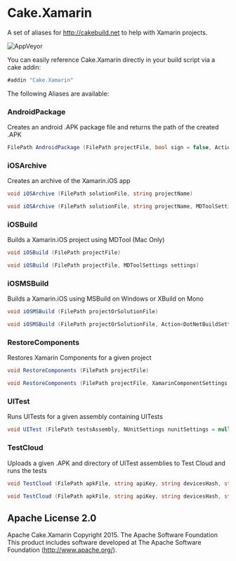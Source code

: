 # Cake.Xamarin
A set of aliases for http://cakebuild.net to help with Xamarin projects.

![AppVeyor](https://ci.appveyor.com/api/projects/status/github/redth/Cake.Xamarin)

You can easily reference Cake.Xamarin directly in your build script via a cake addin:

```csharp
#addin "Cake.Xamarin"
```

The following Aliases are available:

### AndroidPackage
Creates an android .APK package file and returns the path of the created .APK
```csharp
FilePath AndroidPackage (FilePath projectFile, bool sign = false, Action<DotNetBuildSettings> configurator = null)
```

### iOSArchive
Creates an archive of the Xamarin.iOS app
```csharp
void iOSArchive (FilePath solutionFile, string projectName)
```

```csharp
void iOSArchive (FilePath solutionFile, string projectName, MDToolSettings settings)
```
       
        
        
### iOSBuild
Builds a Xamarin.iOS project using MDTool (Mac Only)
```csharp
void iOSBuild (FilePath projectFile)
```

```csharp
void iOSBuild (FilePath projectFile, MDToolSettings settings)
```

### iOSMSBuild
Builds a Xamarin.iOS using MSBuild on Windows or XBuild on Mono
```csharp
void iOSMSBuild (FilePath projectOrSolutionFile)
```

```csharp
void iOSMSBuild (FilePath projectOrSolutionFile, Action<DotNetBuildSettings> configurator)
```

### RestoreComponents
Restores Xamarin Components for a given project
```csharp
void RestoreComponents (FilePath projectFile)
```

```csharp
void RestoreComponents (FilePath projectFile, XamarinComponentSettings settings)
```

### UITest
Runs UITests for a given assembly containing UITests
```csharp
void UITest (FilePath testsAssembly, NUnitSettings nunitSettings = null)
```

### TestCloud
Uploads a given .APK and directory of UITest assemblies to Test Cloud and runs the tests
```csharp
void TestCloud (FilePath apkFile, string apiKey, string devicesHash, string userEmail, DirectoryPath uitestsAssemblies)
```

```csharp
void TestCloud (FilePath apkFile, string apiKey, string devicesHash, string userEmail, DirectoryPath uitestsAssemblies, TestCloudSettings settings)
```

## Apache License 2.0
Apache Cake.Xamarin Copyright 2015. The Apache Software Foundation This product includes software developed at The Apache Software Foundation (http://www.apache.org/).
